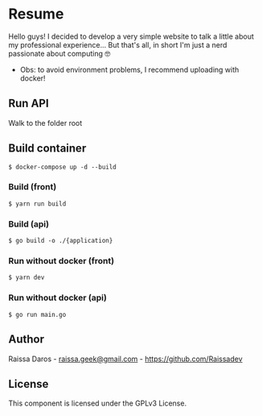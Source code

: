 # Resume

Hello guys! I decided to develop a very simple website to talk a little 
about my professional experience... But that's all, in short 
I'm just a nerd passionate about computing 🤓

- Obs: to avoid environment problems, I recommend uploading with docker!

## Run API
Walk to the folder root

## Build container
```
$ docker-compose up -d --build
```

### Build (front)
```
$ yarn run build
```

### Build (api)
```
$ go build -o ./{application}
```


### Run without docker (front)
```
$ yarn dev
```

### Run without docker (api)
```
$ go run main.go
```

## Author
Raissa Daros - raissa.geek@gmail.com - https://github.com/Raissadev

## License
This component is licensed under the GPLv3 License.

